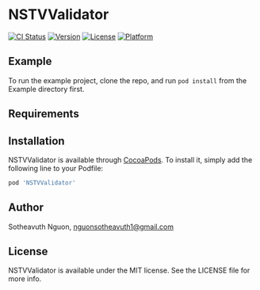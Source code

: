 # NSTVValidator

[![CI Status](https://img.shields.io/travis/34115811/NSTVValidator.svg?style=flat)](https://travis-ci.org/34115811/NSTVValidator)
[![Version](https://img.shields.io/cocoapods/v/NSTVValidator.svg?style=flat)](https://cocoapods.org/pods/NSTVValidator)
[![License](https://img.shields.io/cocoapods/l/NSTVValidator.svg?style=flat)](https://cocoapods.org/pods/NSTVValidator)
[![Platform](https://img.shields.io/cocoapods/p/NSTVValidator.svg?style=flat)](https://cocoapods.org/pods/NSTVValidator)

## Example

To run the example project, clone the repo, and run `pod install` from the Example directory first.

## Requirements

## Installation

NSTVValidator is available through [CocoaPods](https://cocoapods.org). To install
it, simply add the following line to your Podfile:

```ruby
pod 'NSTVValidator'
```

## Author

Sotheavuth Nguon, nguonsotheavuth1@gmail.com

## License

NSTVValidator is available under the MIT license. See the LICENSE file for more info.

